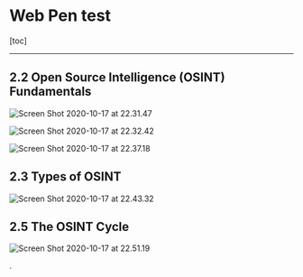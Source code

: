 

# Web Pen test

[toc]

---

## 2.2 Open Source Intelligence (OSINT) Fundamentals

![Screen Shot 2020-10-17 at 22.31.47](https://i.imgur.com/OOuCG06.png)

![Screen Shot 2020-10-17 at 22.32.42](https://i.imgur.com/PVUTEtH.png)


![Screen Shot 2020-10-17 at 22.37.18](https://i.imgur.com/5occJm9.png)


## 2.3 Types of OSINT

![Screen Shot 2020-10-17 at 22.43.32](https://i.imgur.com/4HfeQa4.png)


## 2.5 The OSINT Cycle

![Screen Shot 2020-10-17 at 22.51.19](https://i.imgur.com/z1QxAiY.png)






.
